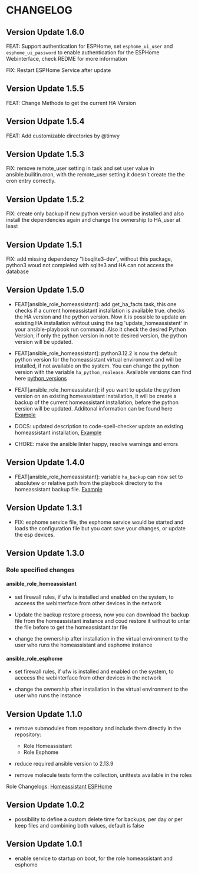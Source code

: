 # CHANGELOG

## Version Update 1.6.0

FEAT: Support authentication for ESPHome, set `esphome_ui_user` and `esphome_ui_password` to enable authentication for the ESPHome Webinterface, check REDME for more information

FIX: Restart ESPHome Service after update

## Version Update 1.5.5
FEAT: Change Methode to get the current HA Version

## Version Udpate 1.5.4
FEAT: Add customizable directories by @timvy

## Version Update 1.5.3
FIX: remove remote_user setting in task and set user value in ansible.builitin.cron, with the remote_user setting it doesn´t create the the cron entry correctly.

## Version Update 1.5.2
FIX: create only backup if new python version woud be installed and also install the dependencies again and change the ownership to HA_user at least

## Version Update 1.5.1

FIX: add missing dependency "libsqlite3-dev", without this package, python3 woud not compieled with sqlite3 and HA can not access the database

## Version Update 1.5.0

- FEAT[ansible_role_homeassistant]: add get_ha_facts task, this one checks if a current homeassistant installation is available true. checks the HA version and the python version. Now it is possible to update an existing HA installation wihtout using the tag 'update_homeassistent' in your ansible-playbook run command. Also it check the desired Python Version, if only the python version in not te desired version, the python version will be updated.

- FEAT[ansible_role_homeassistant]: python3.12.2 is now the default python version for the homeassistant virtual environment and will be installed, if not available on the system.
You can change the python version with the variable `ha_python_realease`. Available versions can find here [python_versions](https://www.python.org/downloads/source)

- FEAT[ansible_role_homeassistant]: if you want to update the python version on an existing homeassistant installation, it will be create a backup of the current homeassistant installation, before the python version will be updated. Additonal information can be found here [Example](roles/ansible_role_homeassistant/README.md#update)

- DOCS: updated description to code-spell-checker update an existing homeassistant installation, [Example](roles/ansible_role_homeassistant/README.md#update-an-existing-homeassistant-installation)

- CHORE: make the ansible linter happy, resolve warnings and errors

## Version Update 1.4.0

- FEAT[ansible_role_homeassistant]: variable `ha_backup` can now set to absolutew or relative path from the playbook directory to the homeassistant backup file. [Example](roles/ansible_role_homeassistant/README.md#restore-a-backup)

## Version Update 1.3.1

- FIX: esphome service file, the esphome service would be started and loads the configuration file but you cant save your changes, or update the esp devices.

## Version Update 1.3.0

### Role specified changes

#### ansible_role_homeassistant

- set firewall rules, if ufw is installed and enabled on the system, to acceess the webinterface from other devices in the network

- Update the backup restore process, now you can download the backup file from the homeassistant instance and coud  restore it without to untar the file before to get the homeassistant.tar file

- change the ownership after installation in the virtual environment to the user who runs the homeassistant  and esphome instance

#### ansible_role_esphome

- set firewall rules, if ufw is installed and enabled on the system, to acceess the webinterface from other devices in the network

- change the ownership after installation in the virtual environment to the user who runs the instance

## Version Update 1.1.0

- remove submodules from repository and include them directly in the repository:
  - Role Homeassistant
  - Role Esphome

- reduce required ansible version to 2.13.9
- remove molecule tests form the collection, unittests available in the roles

Role Changelogs:
[Homeassistant](roles/ansible-role-homeassistant/CHANGELOG.md)
[ESPHome](roles/ansible-role-esphome/CHANGELOG.md)

## Version Update 1.0.2

- possibility to define a custom delete time for backups, per day or per keep files and combining both values, default is false

## Version Update 1.0.1

- enable service to startup on boot, for the role homeassistant and esphome
